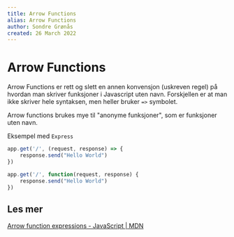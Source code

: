 ```yaml
---
title: Arrow Functions
alias: Arrow Functions
author: Sondre Grønås
created: 26 March 2022
---
```

# Arrow Functions
Arrow Functions er rett og slett en annen konvensjon (uskreven regel) på hvordan man skriver funksjoner i Javascript uten navn. Forskjellen er at man ikke skriver hele syntaksen, men heller bruker `=>` symbolet.

Arrow functions brukes mye til "anonyme funksjoner", som er funksjoner uten navn.

Eksempel med `Express`	
```js
app.get('/', (request, response) => {
	response.send("Hello World")
})

app.get('/', function(request, response) {
	response.send("Hello World")
})
```

## Les mer
[Arrow function expressions - JavaScript | MDN](https://developer.mozilla.org/en-US/docs/Web/JavaScript/Reference/Functions/Arrow_functions)